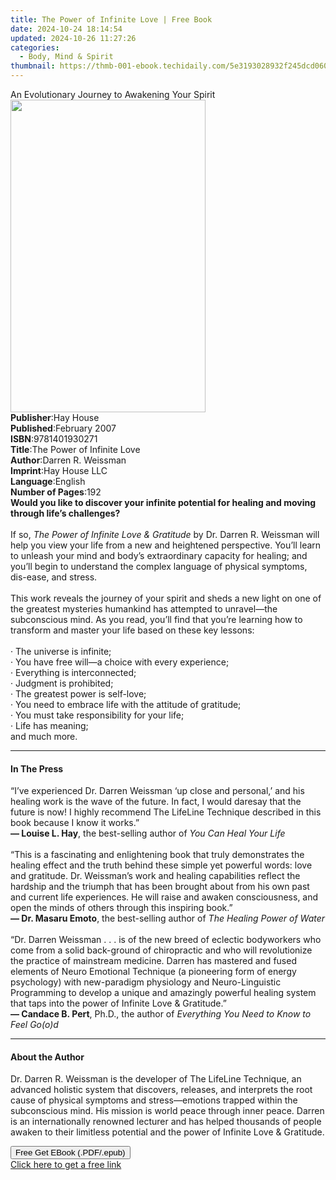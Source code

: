 ```yaml
---
title: The Power of Infinite Love | Free Book
date: 2024-10-24 18:14:54
updated: 2024-10-26 11:27:26
categories:
  - Body, Mind & Spirit
thumbnail: https://thmb-001-ebook.techidaily.com/5e3193028932f245dcd060816138bce737b9edc091ff3c2dc5876039af1eb14f.jpg
---
```

<main id="book-container">
  <div class="flex flex-col">
    <div class="book-brief flex-1 py-6 px-4 sm:p-6 md:py-10 md:px-8">
      <!-- brief-->
      <div class="book-brief-main">
        An Evolutionary Journey to Awakening Your Spirit
      </div>
    </div>
    <div
      class="book-meta-info flex-1 grid gap-4 col-start-1 col-end-3 row-start-1 sm:mb-6 sm:grid-cols-4 lg:gap-6 lg:col-start-2 lg:row-end-6 lg:row-span-6 lg:mb-0"
    >
      <div
        class="book-meta-info-left place-content-center mt-4 p-4 text-sm leading-6 col-start-2 col-span-2 dark:text-slate-400"
      >
        <img
          class="w-full h-500 object-cover rounded-lg sm:h-255 sm:col-span-2 lg:col-span-full"
          src="https://img-001-ebook.techidaily.com/f93d46f0a1fb34381337ed2cbe5ba1492b7901fbaf3fad44681ba962466c5163.jpg"
          alt=""
          width="312"
          height="500"
        />
      </div>
      <div
        class="book-meta-info-right mt-2 col-start-1 row-start-2 col-span-3 self-center"
      >
        <!-- meta data  -->
        <div class="flex flex-col px-4 md:px-8">
          <div class="flex-1">
            <strong>Publisher</strong>:<span class="px-2">Hay House</span>
          </div>
          <div class="flex-1">
            <strong>Published</strong>:<span class="px-2">February 2007</span>
          </div>
          <div class="flex-1">
            <strong>ISBN</strong>:<span class="px-2">9781401930271</span>
          </div>
          <div class="flex-1">
            <strong>Title</strong>:<span class="px-2"
              >The Power of Infinite Love</span
            >
          </div>
          <div class="flex-1">
            <strong>Author</strong>:<span class="px-2">Darren R. Weissman</span>
          </div>
          <div class="flex-1">
            <strong>Imprint</strong>:<span class="px-2">Hay House LLC</span>
          </div>
          <div class="flex-1">
            <strong>Language</strong>:<span class="px-2">English</span>
          </div>
          <div class="flex-1">
            <strong>Number of Pages</strong>:<span class="px-2">192</span>
          </div>
        </div>
      </div>
    </div>
    <div class="book-description flex-1 py-6 px-4 sm:p-6 md:py-10 md:px-8">
      <div class="book-description-main">
        <div accordion-content="" id="description">
          <b
            >Would you like to discover your infinite potential for healing and
            moving through life’s challenges? </b
          ><br /><br />If so,
          <i>The Power of Infinite Love &amp; Gratitude</i> by Dr. Darren R.
          Weissman will help you view your life from a new and heightened
          perspective. You’ll learn to unleash your mind and body’s
          extraordinary capacity for healing; and you’ll begin to understand the
          complex language of physical symptoms, dis-ease, and stress.
          <br /><br />This work reveals the journey of your spirit and sheds a
          new light on one of the greatest mysteries humankind has attempted to
          unravel—the subconscious mind. As you read, you’ll find that you’re
          learning how to transform and master your life based on these key
          lessons:<br /><br />· The universe is infinite; <br />· You have free
          will—a choice with every experience;<br />·&nbsp;Everything is
          interconnected; <br />· Judgment is prohibited;<br />·&nbsp;The
          greatest power is self-love;<br />· You need to embrace life with the
          attitude of gratitude;<br />· You must take responsibility for your
          life; <br />·&nbsp;Life has meaning; <br />and much more.
        </div>
        <div class="accordion-fader"></div>
      </div>
    </div>
    <div class="book-excerpts flex-1 py-6 px-4 sm:p-6 md:py-10 md:px-8">
      <!-- excerpts-->
      <div class="book-excerpts-main">
        <hr />
        <h4 class="placeholder placeholder-heading">
          <span>In The Press</span>
        </h4>
        <p>
          “I’ve experienced Dr. Darren Weissman ‘up close and personal,’ and his
          healing work is the wave of the future. In fact, I would daresay that
          the future is now! I highly recommend The LifeLine Technique described
          in this book because I know it works.”<br /><b>— Louise L. Hay</b>,
          the best-selling author of<i> You Can Heal Your Life</i
          ><br /><br />“This is a fascinating and enlightening book that truly
          demonstrates the healing effect and the truth behind these simple yet
          powerful words: love and gratitude. Dr. Weissman’s work and healing
          capabilities reflect the hardship and the triumph that has been
          brought about from his own past and current life experiences. He will
          raise and awaken consciousness, and open the minds of others through
          this inspiring book.” <br /><b>— Dr. Masaru Emoto</b>,&nbsp;the
          best-selling author of <i>The Healing Power of Water</i
          ><br /><br />“Dr. Darren Weissman . . . is of the new breed of
          eclectic bodyworkers who come from a solid back-ground of chiropractic
          and who will revolutionize the practice of mainstream medicine. Darren
          has mastered and fused elements of Neuro Emotional Technique (a
          pioneering form of energy psychology) with new-paradigm physiology and
          Neuro-Linguistic Programming to develop a unique and amazingly
          powerful healing system that taps into the power of Infinite Love
          &amp; Gratitude.”<br /><b>— Candace B. Pert</b>, Ph.D., the author of
          <i>Everything You Need to Know to Feel Go(o)d</i>
        </p>
      </div>
    </div>
    <div class="book-about-author flex-1 py-6 px-4 sm:p-6 md:py-10 md:px-8">
      <!-- about author-->
      <div class="book-main-author-main">
        <hr />
        <h4 class="placeholder placeholder-heading">
          <span>About the Author</span>
        </h4>
        <p>
          Dr. Darren R. Weissman is the developer of The LifeLine Technique, an
          advanced holistic system that discovers, releases, and interprets the
          root cause of physical symptoms and stress—emotions trapped within the
          subconscious mind. His mission is world peace through inner peace.
          Darren is an internationally renowned lecturer and has helped
          thousands of people awaken to their limitless potential and the power
          of Infinite Love &amp; Gratitude.
        </p>
      </div>
    </div>
    <div class="book-free-get flex-1 py-6 px-4 sm:p-6 md:py-10 md:px-8">
      <button
        id="btn-free-get"
        class="bg-blue-500 hover:bg-blue-700 text-white font-bold py-2 px-4 rounded"
      >
        Free Get EBook (.PDF/.epub)
      </button>
      <div id="countdown-display" class="px-2 text-lg mt-2"></div>
      <a
        id="free-link"
        class="hidden bg-blue-500 hover:bg-blue-700 text-white font-bold py-2 px-4 rounded"
        href="https://www.ebooks.com/en-us/book/96317062/the-power-of-infinite-love/darren-r-weissman/"
        target="_blank"
        >Click here to get a free link</a
      >
    </div>
    <script>
      let countdownTime = 0;
      let countdownInterval = null;
      document
        .getElementById('btn-free-get')
        .addEventListener('click', startCountdown);
      function startCountdown() {
        countdownTime = new Date().getTime() + 60000 * 3;
        countdownInterval = setInterval(updateCountdown, 1000);
        document.getElementById('btn-free-get').disabled = true;
        document
          .getElementById('btn-free-get')
          .classList.add('bg-gray-500', 'cursor-not-allowed');
      }
      function updateCountdown() {
        let currentTime = new Date().getTime();
        let timeLeft = countdownTime - currentTime;
        let secondsLeft = Math.floor(timeLeft / 1000);
        document.getElementById('countdown-display').innerHTML =
          `Remaining time: ${secondsLeft} seconds.`;
        if (secondsLeft <= 0) {
          clearInterval(countdownInterval);
          document.getElementById('btn-free-get').classList.add('hidden');
          document.getElementById('free-link').classList.remove('hidden');
          document.getElementById('countdown-display').innerHTML = '';
        }
      }
    </script>
  </div>
</main>
